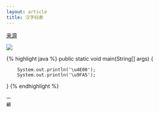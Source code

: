 ```yaml
---
layout: article
title: 汉字码表
---
```


[来源](https://www.qqxiuzi.cn/)


![](/images/chinese.jpg)


{% highlight java %}
 public static void main(String[] args) {

        System.out.println('\u4E00');
        System.out.println('\u9FA5');

}
{% endhighlight %}

```
一
龥
```



